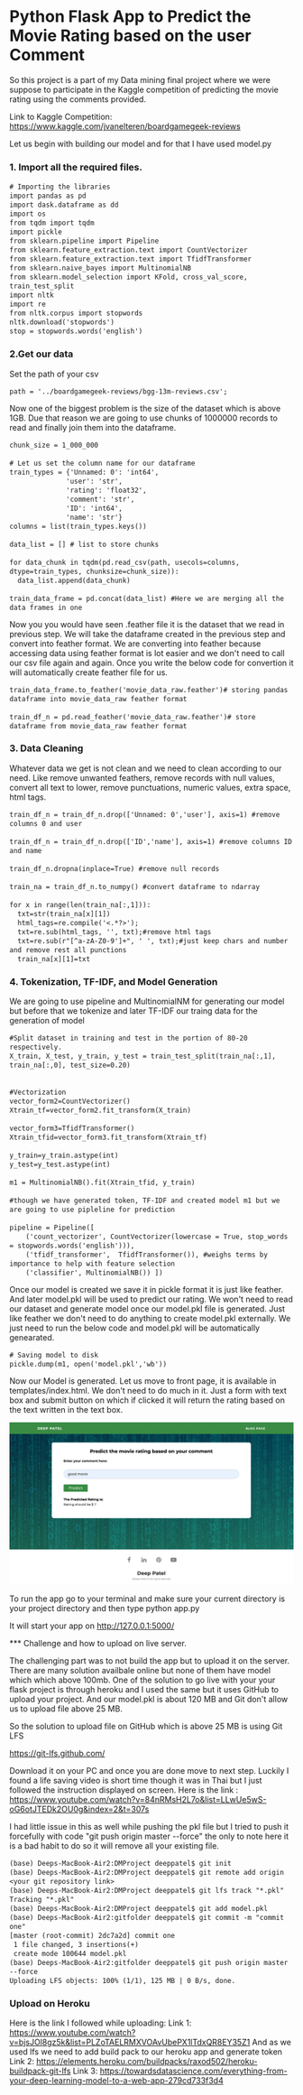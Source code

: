 # Python Flask App to Predict the Movie Rating based on the user Comment

So this project is a part of my Data mining final project where we were suppose to participate in the Kaggle competition of predicting the 
movie rating using the comments provided.

Link to Kaggle Competition: <!-- Links -->https://www.kaggle.com/jvanelteren/boardgamegeek-reviews

Let us begin with building our model and for that I have used model.py

### 1. Import all the required files.

```
# Importing the libraries
import pandas as pd 
import dask.dataframe as dd
import os
from tqdm import tqdm
import pickle
from sklearn.pipeline import Pipeline
from sklearn.feature_extraction.text import CountVectorizer
from sklearn.feature_extraction.text import TfidfTransformer
from sklearn.naive_bayes import MultinomialNB
from sklearn.model_selection import KFold, cross_val_score, train_test_split
import nltk
import re
from nltk.corpus import stopwords
nltk.download('stopwords')
stop = stopwords.words('english')
```
### 2.Get our data

Set the path of your csv

```
path = '../boardgamegeek-reviews/bgg-13m-reviews.csv';
```

Now one of the biggest problem is the size of the dataset which is above 1GB. Due that reason we are going to use chunks of 1000000 records 
to read and finally join them into the dataframe.

```
chunk_size = 1_000_000

# Let us set the column name for our dataframe
train_types = {'Unnamed: 0': 'int64',
              'user': 'str', 
              'rating': 'float32',
              'comment': 'str',
              'ID': 'int64',
              'name': 'str'}
columns = list(train_types.keys())

data_list = [] # list to store chunks

for data_chunk in tqdm(pd.read_csv(path, usecols=columns, dtype=train_types, chunksize=chunk_size)):
  data_list.append(data_chunk)

train_data_frame = pd.concat(data_list) #Here we are merging all the data frames in one
```

Now you you would have seen .feather file it is the dataset that we read in previous step. We will take the dataframe created 
in the previous step and convert into feather format. We are converting into feather because accessing data using feather format 
is lot easier and we don't need to call our csv file again and again. Once you write the below code for convertion it will automatically
create feather file for us.

```
train_data_frame.to_feather('movie_data_raw.feather')# storing pandas dataframe into movie_data_raw feather format

train_df_n = pd.read_feather('movie_data_raw.feather')# store dataframe from movie_data_raw feather format
```

### 3. Data Cleaning

Whatever data we get is not clean and we need to clean according to our need. Like remove unwanted feathers, remove records with 
null values, convert all text to lower, remove punctuations, numeric values, extra space, html tags.

```
train_df_n = train_df_n.drop(['Unnamed: 0','user'], axis=1) #remove columns 0 and user

train_df_n = train_df_n.drop(['ID','name'], axis=1) #remove columns ID and name

train_df_n.dropna(inplace=True) #remove null records

train_na = train_df_n.to_numpy() #convert dataframe to ndarray

for x in range(len(train_na[:,1])):
  txt=str(train_na[x][1])
  html_tags=re.compile('<.*?>');  
  txt=re.sub(html_tags, '', txt);#remove html tags
  txt=re.sub(r"[^a-zA-Z0-9']+", ' ', txt);#just keep chars and number and remove rest all punctions
  train_na[x][1]=txt
```

### 4. Tokenization, TF-IDF, and Model Generation

We are going to use pipeline and MultinomialNM for generating our model but before that we tokenize and later TF-IDF our traing 
data for the generation of model

```
#Split dataset in training and test in the portion of 80-20 respectively.
X_train, X_test, y_train, y_test = train_test_split(train_na[:,1], train_na[:,0], test_size=0.20)


#Vectorization
vector_form2=CountVectorizer()
Xtrain_tf=vector_form2.fit_transform(X_train)

vector_form3=TfidfTransformer()
Xtrain_tfid=vector_form3.fit_transform(Xtrain_tf)

y_train=y_train.astype(int)
y_test=y_test.astype(int)

m1 = MultinomialNB().fit(Xtrain_tfid, y_train)

#though we have generated token, TF-IDF and created model m1 but we are going to use pipleline for prediction

pipeline = Pipeline([
    ('count_vectorizer', CountVectorizer(lowercase = True, stop_words = stopwords.words('english'))), 
    ('tfidf_transformer',  TfidfTransformer()), #weighs terms by importance to help with feature selection
    ('classifier', MultinomialNB()) ])

```

Once our model is created we save it in pickle format it is just like feather. And later model.pkl will be used to predict 
our rating. We won't need to read our dataset and generate model once our model.pkl file is generated. Just like feather we don't
need to do anything to create model.pkl externally. We just need to run the below code and model.pkl will be automatically genearated.

```
# Saving model to disk
pickle.dump(m1, open('model.pkl','wb'))
```

Now our Model is generated. Let us move to front page, it is available in templates/index.html. We don't need to do much in it. Just a form with text box and submit button on which if clicked it will return the rating based on the text written in the text box.

![](app_pic.png)
</br>

To run the app go to your terminal and make sure your current directory is your project directory and then type python app.py

It will start your app on http://127.0.0.1:5000/ 

*** Challenge and how to upload on live server.

The challenging part was to not build the app but to upload it on the server. There are many solution availbale online but none of them have model which which above 100mb. One of the solution to go live with your your flask project is through heroku and I used the same but it uses GitHub to upload your project. And our model.pkl is about 120 MB and Git don't allow us to upload file above 25 MB. 

So the solution to upload file on GitHub which is above 25 MB is using Git LFS
<!-- Links -->
https://git-lfs.github.com/

Download it on your PC and once you are done move to next step. Luckily I found a life saving video is short time though it was in Thai but I just followed the instruction displayed on screen. Here is the link : <!-- Links -->https://www.youtube.com/watch?v=84nRMsH2L7o&list=LLwUe5wS-oG6otJTEDk2OU0g&index=2&t=307s

I had little issue in this as well while pushing the pkl file but I tried to push it forcefully with code "git push origin master --force" the only to note here it is a bad habit to do so it will remove all your existing file.

```
(base) Deeps-MacBook-Air2:DMProject deeppatel$ git init
(base) Deeps-MacBook-Air2:DMProject deeppatel$ git remote add origin <your git repository link>
(base) Deeps-MacBook-Air2:DMProject deeppatel$ git lfs track "*.pkl"
Tracking "*.pkl"
(base) Deeps-MacBook-Air2:DMProject deeppatel$ git add model.pkl
(base) Deeps-MacBook-Air2:gitfolder deeppatel$ git commit -m "commit one"
[master (root-commit) 2dc7a2d] commit one
 1 file changed, 3 insertions(+)
 create mode 100644 model.pkl
(base) Deeps-MacBook-Air2:gitfolder deeppatel$ git push origin master --force
Uploading LFS objects: 100% (1/1), 125 MB | 0 B/s, done.   
```
### Upload on Heroku

Here is the link I followed while uploading: 
Link 1: <!-- Link -->https://www.youtube.com/watch?v=bjsJOl8gz5k&list=PLZoTAELRMXVOAvUbePX1lTdxQR8EY35Z1
And as we used lfs we need to add build pack to our heroku app and generate token
Link 2: <!-- Link -->https://elements.heroku.com/buildpacks/raxod502/heroku-buildpack-git-lfs
Link 3: <!-- Link -->https://towardsdatascience.com/everything-from-your-deep-learning-model-to-a-web-app-279cd733f3d4


